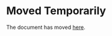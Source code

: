 Moved Temporarily
=================

The document has moved
[here](http://decolereetdespoir.blogspot.com/2016/08/trois-choses-plus-probables-que-detre.html).
